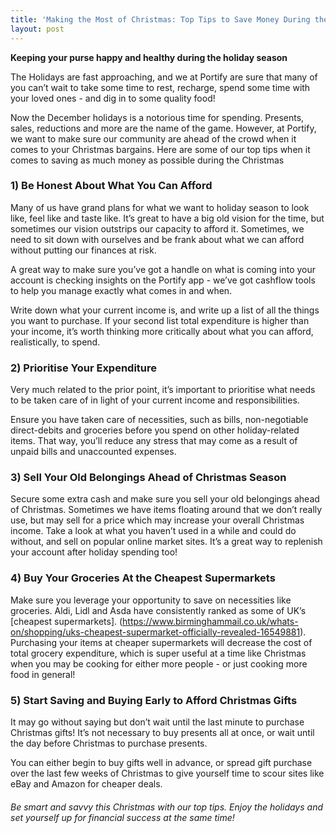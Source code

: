 ```yaml
---
title: 'Making the Most of Christmas: Top Tips to Save Money During the Holidays'
layout: post
---
```


**Keeping your purse happy and healthy during the holiday season**

The Holidays are fast approaching, and we at Portify are sure that many of you can’t wait to take some time to rest, recharge, spend some time with your loved ones - and dig in to some quality food! 

Now the December holidays is a notorious time for spending. Presents, sales, reductions and more are the name of the game. However, at Portify, we want to make sure our community are ahead of the crowd when it comes to your Christmas bargains. Here are some of our top tips when it comes to saving as much money as possible during the Christmas 

### 1) Be Honest About What You Can Afford

Many of us have grand plans for what we want to holiday season to look like, feel like and taste like. It’s great to have a big old vision for the time, but sometimes our vision outstrips our capacity to afford it. Sometimes, we need to sit down with ourselves and be frank about what we can afford without putting our finances at risk.

A great way to make sure you’ve got a handle on what is coming into your account is checking insights on the Portify app - we’ve got cashflow tools to help you manage exactly what comes in and when.

Write down what your current income is, and write up a list of all the things you want to purchase. If your second list total expenditure is higher than your income, it’s worth thinking more critically about what you can afford, realistically, to spend. 

### 2) Prioritise Your Expenditure 

Very much related to the prior point, it’s important to prioritise what needs to be taken care of in light of your current income and responsibilities. 

Ensure you have taken care of necessities, such as bills, non-negotiable direct-debits and groceries before you spend on other holiday-related items. That way, you’ll reduce any stress that may come as a result of unpaid bills and unaccounted expenses. 

### 3) Sell Your Old Belongings Ahead of Christmas Season

Secure some extra cash and make sure you sell your old belongings ahead of Christmas. Sometimes we have items floating around that we don’t really use, but may sell for a price which may increase your overall Christmas income. Take a look at what you haven’t used in a while and could do without, and sell on popular online market sites. It’s a great way to replenish your account after holiday spending too!

### 4) Buy Your Groceries At the Cheapest Supermarkets

Make sure you leverage your opportunity to save on necessities like groceries. Aldi, Lidl and Asda have consistently ranked as some of UK’s [cheapest supermarkets]. (https://www.birminghammail.co.uk/whats-on/shopping/uks-cheapest-supermarket-officially-revealed-16549881). 
Purchasing your items at cheaper supermarkets will decrease the cost of total grocery expenditure, which is super useful at a time like Christmas when you may be cooking for either more people - or just cooking more food in general!

### 5) Start Saving and Buying Early to Afford Christmas Gifts

It may go without saying but don’t wait until the last minute to purchase Christmas gifts! It’s not necessary to buy presents all at once, or wait until the day before Christmas to purchase presents. 

You can either begin to buy gifts well in advance, or spread gift purchase over the last few weeks of Christmas to give yourself time to scour sites like eBay and Amazon for cheaper deals. 


###### Be smart and savvy this Christmas with our top tips. Enjoy the holidays and set yourself up for financial success at the same time!
